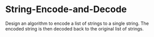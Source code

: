 # String-Encode-and-Decode
Design an algorithm to encode a list of strings to a single string. The encoded string is then decoded back to the original list of strings.
